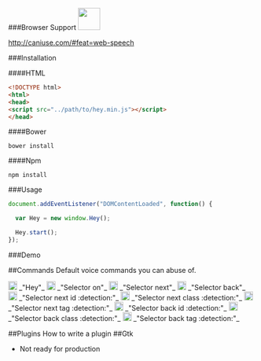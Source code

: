 ###Browser Support
<img src="https://upload.wikimedia.org/wikipedia/commons/thumb/e/e2/Google_Chrome_icon_(2011).svg/1024px-Google_Chrome_icon_(2011).svg.png" width="45"/>

http://caniuse.com/#feat=web-speech

###Installation

####HTML
```html
<!DOCTYPE html>
<html>
<head>
<script src="../path/to/hey.min.js"></script>
</head>
```
####Bower
```shell
bower install
```

####Npm
```shell
npm install
```

###Usage
```javascript
document.addEventListener("DOMContentLoaded", function() {

  var Hey = new window.Hey();

  Hey.start();
});
```
###Demo

##Commands
Default voice commands you can abuse of.

<img src="http://i.imgur.com/2JA16e5.png" width="18"/> 
_"Hey"_

<img src="http://i.imgur.com/2JA16e5.png" width="18"/> 
_"Selector on"_

<img src="http://i.imgur.com/2JA16e5.png" width="18"/> 
_"Selector next"_

<img src="http://i.imgur.com/2JA16e5.png" width="18"/> 
_"Selector back"_

<img src="http://i.imgur.com/2JA16e5.png" width="18"/> 
_"Selector next id :detection:"_

<img src="http://i.imgur.com/2JA16e5.png" width="18"/> 
_"Selector next class :detection:"_

<img src="http://i.imgur.com/2JA16e5.png" width="18"/> 
_"Selector next tag :detection:"_

<img src="http://i.imgur.com/2JA16e5.png" width="18"/> 
_"Selector back id :detection:"_

<img src="http://i.imgur.com/2JA16e5.png" width="18"/> 
_"Selector back class :detection:"_

<img src="http://i.imgur.com/2JA16e5.png" width="18"/> 
_"Selector back tag :detection:"_

##Plugins
How to write a plugin
##Gtk
- Not ready for production